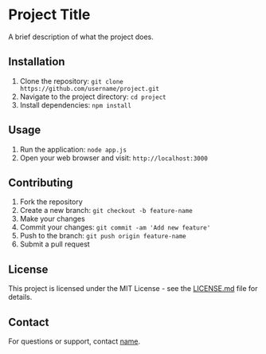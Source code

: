 # Project Title

A brief description of what the project does.

## Installation

1. Clone the repository: `git clone https://github.com/username/project.git`
2. Navigate to the project directory: `cd project`
3. Install dependencies: `npm install`

## Usage

1. Run the application: `node app.js`
2. Open your web browser and visit: `http://localhost:3000`

## Contributing

1. Fork the repository
2. Create a new branch: `git checkout -b feature-name`
3. Make your changes
4. Commit your changes: `git commit -am 'Add new feature'`
5. Push to the branch: `git push origin feature-name`
6. Submit a pull request

## License

This project is licensed under the MIT License - see the [LICENSE.md](LICENSE.md) file for details.

## Contact

For questions or support, contact [name](mailto:email@example.com).
